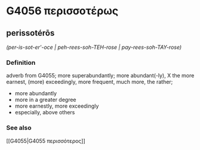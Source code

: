 # G4056 περισσοτέρως

## perissotérōs

_(per-is-sot-er'-oce | peh-rees-soh-TEH-rose | pay-rees-soh-TAY-rose)_

### Definition

adverb from G4055; more superabundantly; more abundant(-ly), X the more earnest, (more) exceedingly, more frequent, much more, the rather; 

- more abundantly
- more in a greater degree
- more earnestly, more exceedingly
- especially, above others

### See also

[[G4055|G4055 περισσότερος]]
